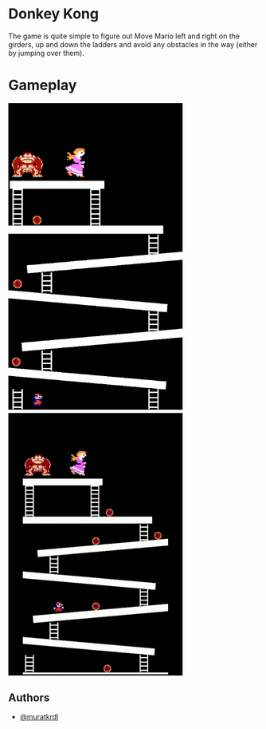 
# Donkey Kong

The game is quite simple to figure out
Move Mario left and right on the girders, up and down the ladders and avoid any obstacles in the way (either by jumping over them).

# Gameplay

<img src="https://github.com/muratkrdl/Donkey-Kong/blob/main/Donkey%20Kong.png" width="350">

<img src="https://github.com/muratkrdl/Donkey-Kong/blob/main/Donkey%20Kong%20Gameplay.gif" width="350">


## Authors

- [@muratkrdl](https://github.com/muratkrdl)

